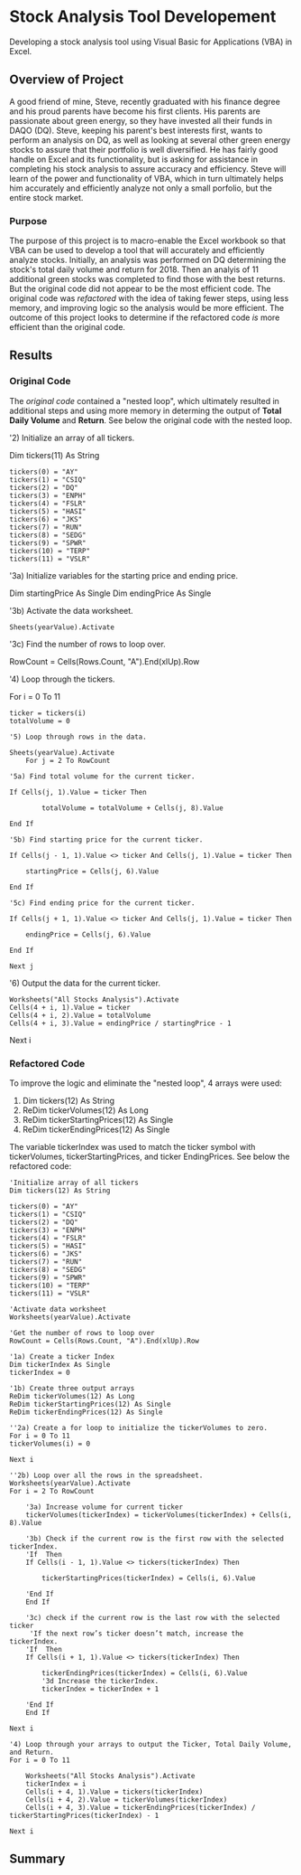 # Stock Analysis Tool Developement
Developing a stock analysis tool using Visual Basic for Applications (VBA) in Excel.
## Overview of Project
A good friend of mine, Steve, recently graduated with his finance degree and his proud parents have become his first clients.  His parents are passionate about green energy, so they have invested all their funds in DAQO (DQ).  Steve, keeping his parent's best interests first, wants to perform an analysis on DQ, as well as looking at several other green energy stocks to assure that their portfolio is well diversified.  He has fairly good handle on Excel and its functionality, but is asking for assistance in completing his stock analysis to assure accuracy and efficiency.  Steve will learn of the power and functionality of VBA, which in turn ultimately helps him accurately and efficiently analyze not only a small porfolio, but the entire stock market.

### Purpose
The purpose of this project is to macro-enable the Excel workbook so that VBA can be used to develop a tool that will accurately and efficiently analyze stocks.  Initially, an analysis was performed on DQ determining the stock's total daily volume and return for 2018.  Then an analyis of 11 additional green stocks was completed to find those with the best returns.  But the original code did not appear to be the most efficient code.  The original code was *refactored* with the idea of taking fewer steps, using less memory, and improving logic so the analysis would be more efficient.  The outcome of this project looks to determine if the refactored code *is* more efficient than the original code.

## Results
### Original Code
The *original code* contained a "nested loop", which ultimately resulted in additional steps and using more memory in determing the output of **Total Daily Volume** and **Return**.  See below the original code with the nested loop.

'2) Initialize an array of all tickers.

Dim tickers(11) As String
    
    tickers(0) = "AY"
    tickers(1) = "CSIQ"
    tickers(2) = "DQ"
    tickers(3) = "ENPH"
    tickers(4) = "FSLR"
    tickers(5) = "HASI"
    tickers(6) = "JKS"
    tickers(7) = "RUN"
    tickers(8) = "SEDG"
    tickers(9) = "SPWR"
    tickers(10) = "TERP"
    tickers(11) = "VSLR"

'3a) Initialize variables for the starting price and ending price.

Dim startingPrice As Single
Dim endingPrice As Single

'3b) Activate the data worksheet.

    Sheets(yearValue).Activate

'3c) Find the number of rows to loop over.

RowCount = Cells(Rows.Count, "A").End(xlUp).Row

'4) Loop through the tickers.

For i = 0 To 11

    ticker = tickers(i)
    totalVolume = 0

    '5) Loop through rows in the data.
    
    Sheets(yearValue).Activate
        For j = 2 To RowCount
    
    '5a) Find total volume for the current ticker.
    
    If Cells(j, 1).Value = ticker Then
        
            totalVolume = totalVolume + Cells(j, 8).Value
            
    End If
               
    '5b) Find starting price for the current ticker.
    
    If Cells(j - 1, 1).Value <> ticker And Cells(j, 1).Value = ticker Then
    
        startingPrice = Cells(j, 6).Value
        
    End If
            
    '5c) Find ending price for the current ticker.
    
    If Cells(j + 1, 1).Value <> ticker And Cells(j, 1).Value = ticker Then
    
        endingPrice = Cells(j, 6).Value
        
    End If
    
    Next j
    
'6) Output the data for the current ticker.

    Worksheets("All Stocks Analysis").Activate
    Cells(4 + i, 1).Value = ticker
    Cells(4 + i, 2).Value = totalVolume
    Cells(4 + i, 3).Value = endingPrice / startingPrice - 1
    
Next i

### Refactored Code
To improve the logic and eliminate the "nested loop", 4 arrays were used:

1. Dim tickers(12) As String
2. ReDim tickerVolumes(12) As Long
3. ReDim tickerStartingPrices(12) As Single
4. ReDim tickerEndingPrices(12) As Single

The variable tickerIndex was used to match the ticker symbol with tickerVolumes, tickerStartingPrices, and ticker EndingPrices.  See below the refactored code:

    'Initialize array of all tickers
    Dim tickers(12) As String
    
    tickers(0) = "AY"
    tickers(1) = "CSIQ"
    tickers(2) = "DQ"
    tickers(3) = "ENPH"
    tickers(4) = "FSLR"
    tickers(5) = "HASI"
    tickers(6) = "JKS"
    tickers(7) = "RUN"
    tickers(8) = "SEDG"
    tickers(9) = "SPWR"
    tickers(10) = "TERP"
    tickers(11) = "VSLR"
    
    'Activate data worksheet
    Worksheets(yearValue).Activate
    
    'Get the number of rows to loop over
    RowCount = Cells(Rows.Count, "A").End(xlUp).Row
    
    '1a) Create a ticker Index
    Dim tickerIndex As Single
    tickerIndex = 0
    
    '1b) Create three output arrays
    ReDim tickerVolumes(12) As Long
    ReDim tickerStartingPrices(12) As Single
    ReDim tickerEndingPrices(12) As Single
       
    ''2a) Create a for loop to initialize the tickerVolumes to zero.
    For i = 0 To 11
    tickerVolumes(i) = 0
    
    Next i
        
    ''2b) Loop over all the rows in the spreadsheet.
    Worksheets(yearValue).Activate
    For i = 2 To RowCount
           
        '3a) Increase volume for current ticker
        tickerVolumes(tickerIndex) = tickerVolumes(tickerIndex) + Cells(i, 8).Value
                 
        '3b) Check if the current row is the first row with the selected tickerIndex.
        'If  Then
        If Cells(i - 1, 1).Value <> tickers(tickerIndex) Then
         
            tickerStartingPrices(tickerIndex) = Cells(i, 6).Value
              
        'End If
        End If
        
        '3c) check if the current row is the last row with the selected ticker
         'If the next row’s ticker doesn’t match, increase the tickerIndex.
        'If  Then
        If Cells(i + 1, 1).Value <> tickers(tickerIndex) Then
        
            tickerEndingPrices(tickerIndex) = Cells(i, 6).Value
            '3d Increase the tickerIndex.
            tickerIndex = tickerIndex + 1
            
        'End If
        End If
        
    Next i
       
    '4) Loop through your arrays to output the Ticker, Total Daily Volume, and Return.
    For i = 0 To 11
        
        Worksheets("All Stocks Analysis").Activate
        tickerIndex = i
        Cells(i + 4, 1).Value = tickers(tickerIndex)
        Cells(i + 4, 2).Value = tickerVolumes(tickerIndex)
        Cells(i + 4, 3).Value = tickerEndingPrices(tickerIndex) / tickerStartingPrices(tickerIndex) - 1
        
    Next i
  
## Summary
